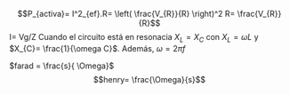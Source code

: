 
$$P_{activa}= I^2_{ef}.R= \left( \frac{V_{R}}{R} \right)^2 R= \frac{V_{R}}{R}$$
I= Vg/Z
Cuando el circuito está en resonacia $X_{L}=X_{C}$ con $X_{L}= \omega L$ y $X_{C}= \frac{1}{\omega C}$. Además, $\omega = 2\pi f$

$farad = \frac{s}{ \Omega}$ 
$$henry= \frac{\Omega}{s}$$